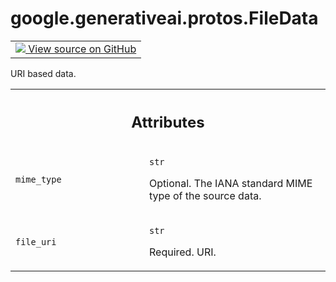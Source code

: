 
# google.generativeai.protos.FileData

<!-- Insert buttons and diff -->

<table class="tfo-notebook-buttons tfo-api nocontent">
<td>
  <a target="_blank" href="https://github.com/googleapis/google-cloud-python/tree/main/packages/google-ai-generativelanguage/google/ai/generativelanguage_v1beta/types/content.py#L236-L254">
    <img src="https://www.tensorflow.org/images/GitHub-Mark-32px.png" />
    View source on GitHub
  </a>
</td>
</table>



URI based data.

<!-- Placeholder for "Used in" -->




<!-- Tabular view -->
 <table class="responsive fixed orange">
<colgroup><col width="214px"><col></colgroup>
<tr><th colspan="2"><h2 class="add-link">Attributes</h2></th></tr>

<tr>
<td>

`mime_type`<a id="mime_type"></a>

</td>
<td>

`str`

Optional. The IANA standard MIME type of the
source data.

</td>
</tr><tr>
<td>

`file_uri`<a id="file_uri"></a>

</td>
<td>

`str`

Required. URI.

</td>
</tr>
</table>



